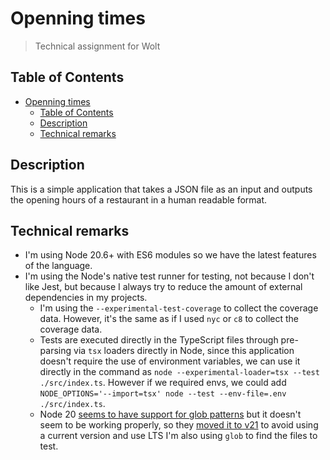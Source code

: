 # Openning times

> Technical assignment for Wolt

## Table of Contents

<!-- @import "[TOC]" {cmd="toc" depthFrom=1 depthTo=6 orderedList=false} -->

<!-- code_chunk_output -->

- [Openning times](#openning-times)
  - [Table of Contents](#table-of-contents)
  - [Description](#description)
  - [Technical remarks](#technical-remarks)

<!-- /code_chunk_output -->

## Description

This is a simple application that takes a JSON file as an input and outputs the opening hours of a restaurant in a human readable format.

## Technical remarks

- I'm using Node 20.6+ with ES6 modules so we have the latest features of the language.
- I'm using the Node's native test runner for testing, not because I don't like Jest, but because I always try to reduce the amount of external dependencies in my projects.
  - I'm using the `--experimental-test-coverage` to collect the coverage data. However, it's the same as if I used `nyc` or `c8` to collect the coverage data.
  - Tests are executed directly in the TypeScript files through pre-parsing via `tsx` loaders directly in Node, since this application doesn't require the use of environment variables, we can use it directly in the command as `node --experimental-loader=tsx --test ./src/index.ts`. However if we required envs, we could add `NODE_OPTIONS='--import=tsx' node --test --env-file=.env ./src/index.ts`.
  - Node 20 [seems to have support for glob patterns](https://github.com/nodejs/node/pull/47653#issuecomment-1793514839) but it doesn't seem to be working properly, so they [moved it to v21](https://nodejs.org/en/blog/announcements/v21-release-announce#support-for-globs-in-the-nodejs-test-runner) to avoid using a current version and use LTS I'm also using `glob` to find the files to test.
